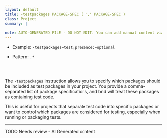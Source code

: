 ```yaml
---
layout: default
title: -testpackages PACKAGE-SPEC ( ',' PACKAGE-SPEC )
class: Project
summary: |
   
note: AUTO-GENERATED FILE - DO NOT EDIT. You can add manual content via same filename in ext folder. 
---
```


- Example: `-testpackages=test;presence:=optional`

- Pattern: `.*`

<!-- Manual content from: ext/testpackages.md --><br /><br />

The `-testpackages` instruction allows you to specify which packages should be included as test packages in your project. You provide a comma-separated list of package specifications, and bnd will treat these packages as containing test code.

This is useful for projects that separate test code into specific packages or want to control which packages are considered for testing, especially when running or packaging tests.


<hr />
TODO Needs review - AI Generated content
